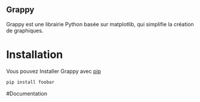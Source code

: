 ## Grappy

Grappy est une librairie Python basée sur matplotlib, qui simplifie la création de graphiques.

# Installation

Vous pouvez Installer Grappy avec [pip](https://pypi.org/project/GrappyLfjv/) 

```bash
pip install foobar
```

#Documentation


